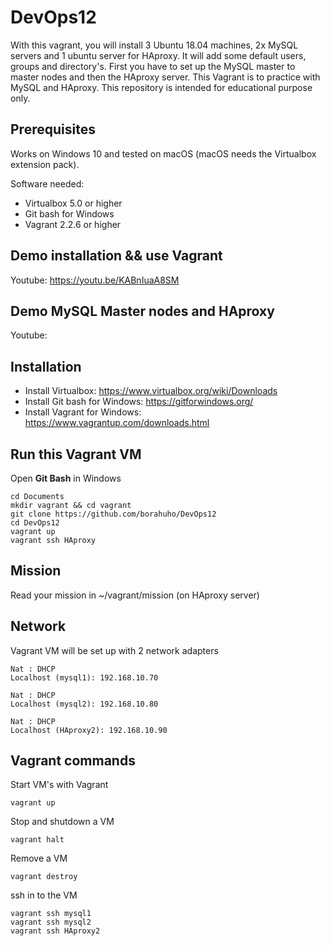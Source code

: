 # DevOps12

With this vagrant, you will install 3 Ubuntu 18.04 machines, 2x MySQL servers and 1 ubuntu server for HAproxy.
It will add some default users, groups and directory's. First you have to set up the MySQL master to master nodes and then the HAproxy server.
This Vagrant is to practice with MySQL and HAproxy.
This repository is intended for educational purpose only.


## Prerequisites

Works on Windows 10 and tested on macOS (macOS needs the Virtualbox extension pack).

Software needed:
* Virtualbox 5.0 or higher
* Git bash for Windows
* Vagrant 2.2.6 or higher


## Demo installation && use Vagrant

Youtube: https://youtu.be/KABnIuaA8SM


## Demo MySQL Master nodes and HAproxy

Youtube: 


## Installation

* Install Virtualbox: https://www.virtualbox.org/wiki/Downloads
* Install Git bash for Windows: https://gitforwindows.org/
* Install Vagrant for Windows: https://www.vagrantup.com/downloads.html

## Run this Vagrant VM
Open **Git Bash** in Windows
```
cd Documents
mkdir vagrant && cd vagrant
git clone https://github.com/borahuho/DevOps12
cd DevOps12
vagrant up
vagrant ssh HAproxy
```
## Mission

Read your mission in ~/vagrant/mission (on HAproxy server)

## Network
Vagrant VM will be set up with 2 network adapters
```
Nat : DHCP
Localhost (mysql1): 192.168.10.70

Nat : DHCP
Localhost (mysql2): 192.168.10.80

Nat : DHCP
Localhost (HAproxy2): 192.168.10.90
```
## Vagrant commands
Start VM's with Vagrant
```
vagrant up
```
Stop and shutdown a VM
```
vagrant halt
```
Remove a VM
```
vagrant destroy
```
ssh in to the VM
```
vagrant ssh mysql1
vagrant ssh mysql2
vagrant ssh HAproxy2
```

